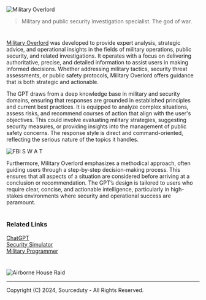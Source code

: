 ![Military Overlord](https://github.com/user-attachments/assets/25c4f340-90ef-4ea6-9674-fb03f98a8a73)

> Military and public security investigation specialist. The god of war.

#

[Military Overlord](https://chatgpt.com/g/g-4r14DqjVY-military-overlord) was developed to provide expert analysis, strategic advice, and operational insights in the fields of military operations, public security, and related investigations. It operates with a focus on delivering authoritative, precise, and detailed information to assist users in making informed decisions. Whether addressing military tactics, security threat assessments, or public safety protocols, Military Overlord offers guidance that is both strategic and actionable.

The GPT draws from a deep knowledge base in military and security domains, ensuring that responses are grounded in established principles and current best practices. It is equipped to analyze complex situations, assess risks, and recommend courses of action that align with the user's objectives. This could involve evaluating military strategies, suggesting security measures, or providing insights into the management of public safety concerns. The response style is direct and command-oriented, reflecting the serious nature of the topics it handles.

![FBI S W A T](https://github.com/user-attachments/assets/d757b3a1-d83a-4c2c-b5f3-4fe709f9e7b3)

Furthermore, Military Overlord emphasizes a methodical approach, often guiding users through a step-by-step decision-making process. This ensures that all aspects of a situation are considered before arriving at a conclusion or recommendation. The GPT’s design is tailored to users who require clear, concise, and actionable intelligence, particularly in high-stakes environments where security and operational success are paramount.

#
### Related Links

[ChatGPT](https://github.com/sourceduty/ChatGPT)
<br>
[Security Simulator](https://chatgpt.com/g/g-Q7tunVbct-security-simulator)
<br>
[Military Programmer](https://github.com/sourceduty/Military_Programmer)

#

![Airborne House Raid](https://github.com/user-attachments/assets/20da964b-d357-4021-8b94-a1532fa2ec0c)

***
Copyright (C) 2024, Sourceduty - All Rights Reserved.
